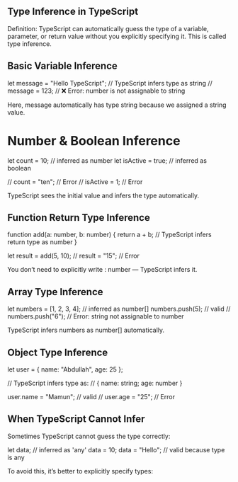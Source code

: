 ## Type Inference in TypeScript

Definition:
TypeScript can automatically guess the type of a variable, parameter, or return value without you explicitly specifying it.
This is called type inference.

## Basic Variable Inference
let message = "Hello TypeScript"; // TypeScript infers type as string
// message = 123; // ❌ Error: number is not assignable to string



Here, message automatically has type string because we assigned a string value.

# Number & Boolean Inference
let count = 10;       // inferred as number
let isActive = true;  // inferred as boolean

// count = "ten"; //  Error
// isActive = 1;  //  Error


TypeScript sees the initial value and infers the type automatically.

## Function Return Type Inference
function add(a: number, b: number) {
  return a + b; // TypeScript infers return type as number
}

let result = add(5, 10);
// result = "15"; //  Error


You don’t need to explicitly write : number — TypeScript infers it.

## Array Type Inference
let numbers = [1, 2, 3, 4]; // inferred as number[]
numbers.push(5);             //  valid
// numbers.push("6");        //  Error: string not assignable to number


TypeScript infers numbers as number[] automatically.

## Object Type Inference
let user = {
  name: "Abdullah",
  age: 25
};

// TypeScript infers type as:
// { name: string; age: number }

user.name = "Mamun";  //  valid
// user.age = "25";    //  Error

## When TypeScript Cannot Infer

Sometimes TypeScript cannot guess the type correctly:

let data; // inferred as 'any'
data = 10;
data = "Hello"; //  valid because type is any


To avoid this, it’s better to explicitly specify types:
